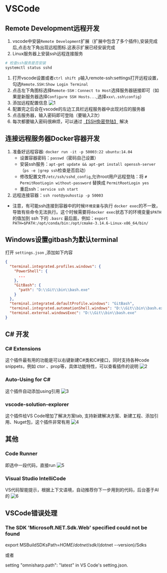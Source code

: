 # VSCode

## Remote Development远程开发

1. vscode中安装`Remote Development`扩展（扩展中包含了多个插件),安装完成后,点击左下角出现远程图标.这表示扩展已经安装完成
1. Linux服务器上安装ssh远程连接服务
  ```bash
  # 检查ssh服务是否安装
  systemctl status sshd
  ```
1. 打开vscode设置或者`ctrl shift p`输入remote-ssh:settings打开远程设置，勾选`Remote.SSH:Show Login Terminal`
1. 点击左下角图标选择`Remote-SSH：Connect to Host`选择服务器链接即可（如果是新服务器选择`Configure SSH Hosts...`,选择`xxx\.ssh\config`）
1. 添加远程配置信息
  ![1](http://cdn.go99.top/docs/other/tools/vscode1.png)
1. 配置完之后会在vscode的左边工具栏远程服务器中出现对应的服务器
1. 点击服务器，输入密码即可登陆（要输入2次）
1. 每次都要输入密码很麻烦，可以通过 [【SSH免密登陆】](../linux/cmd.md) 解决

## 连接远程服务器Docker容器开发

1. 准备好远程容器: `docker run -it -p 50003:22 ubuntu:14.04`
    * 设置容器密码：`passwd`（密码自己设置）
    * 安装ssh服务：`apt-get update && apt-get install openssh-server`（`ps -e |grep ssh`检查是否启动）
    * 修改配置文件`/etc/ssh/sshd_config`,允许root用户远程登陆：将 `# PermitRootLogin without-password` 替换成 `PermitRootLogin yes`
    * 重启ssh：`service ssh start`
1. 远程连接容器：`ssh root@youhostip -p 50003`

* 注意，有可能ssh连接到容器中的时候`环境变量`与执行 `docker exec`的不一致，导致有些命令无法执行。这个时候需要将`docker exec`状态下的环境变量`$PATH`的值加到 ssh 下的 `.basrc` 最后面，例如：`export PATH=$PATH:/opt/conda/bin:/opt/cmake-3.14.6-Linux-x86_64/bin/`

## Windows设置gitbash为默认terminal
打开 `settings.json` ,添加如下内容

```json
{
  "terminal.integrated.profiles.windows": {
    "PowerShell": {
      ...
    },
    "GitBash": {
      "path": "D:\\Git\\bin\\bash.exe"
    }
  },
  "terminal.integrated.defaultProfile.windows": "GitBash",
  "terminal.integrated.automationShell.windows": "D:\\Git\\bin\\bash.exe",
  "terminal.external.windowsExec": "D:\\Git\\bin\\bash.exe"
}
```
## C# 开发
### C# Extensions
这个插件最有用的功能是可以右键新建C#类和C#接口，同时支持各种code snippets，例如 ctor 、prop等，具体功能特性，可以查看插件的说明
![2](http://cdn.go99.top/docs/other/tools/vscode2.png)

### Auto-Using for C#
这个插件自动添加using引用
![3](http://cdn.go99.top/docs/other/tools/vscode3.png)

### vscode-solution-explorer
这个插件给VS Code增加了解决方案tab, 支持新建解决方案、新建工程、添加引用、Nuget包，这个插件非常有用
![4](http://cdn.go99.top/docs/other/tools/vscode4.png)

## 其他
### Code Runner
即选中一段代码，直接run
![5](http://cdn.go99.top/docs/other/tools/vscode5.png)

### Visual Studio IntelliCode
VS代码智能提示，根据上下文语境，自动推荐你下一步用到的代码，后台基于AI的
![6](http://cdn.go99.top/docs/other/tools/vscode6.png)

## VSCode错误处理

### The SDK 'Microsoft.NET.Sdk.Web' specified could not be found

export MSBuildSDKsPath=$HOME/dotnet/sdk/$(dotnet --version)/Sdks

或者

setting "omnisharp.path": "latest" in VS Code's setting.json.

